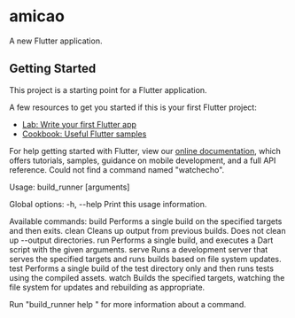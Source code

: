 # amicao

A new Flutter application.

## Getting Started

This project is a starting point for a Flutter application.

A few resources to get you started if this is your first Flutter project:

- [Lab: Write your first Flutter app](https://flutter.dev/docs/get-started/codelab)
- [Cookbook: Useful Flutter samples](https://flutter.dev/docs/cookbook)

For help getting started with Flutter, view our
[online documentation](https://flutter.dev/docs), which offers tutorials,
samples, guidance on mobile development, and a full API reference.
Could not find a command named "watchecho".

Usage: build_runner <command> [arguments]

Global options:
-h, --help    Print this usage information.

Available commands:
  build   Performs a single build on the specified targets and then exits.
  clean   Cleans up output from previous builds. Does not clean up --output
          directories.
  run     Performs a single build, and executes a Dart script with the given
          arguments.
  serve   Runs a development server that serves the specified targets and runs
          builds based on file system updates.
  test    Performs a single build of the test directory only and then runs tests
          using the compiled assets.
  watch   Builds the specified targets, watching the file system for updates and
          rebuilding as appropriate.

Run "build_runner help <command>" for more information about a command.
